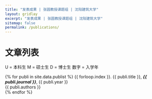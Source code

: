 ```yaml
---
title: "发表成果 | 张圆教授课题组 | 沈阳建筑大学"
layout: gridlay
excerpt: "发表成果 | 张圆教授课题组 | 沈阳建筑大学"
sitemap: false
permalink: /publications/
---
```


# 文章列表

U = 本科生   M = 硕士生   D = 博士生   数字 = 入学年

{% for publi in site.data.publist %}
{{ forloop.index }}. {{ publi.title }}, <em><strong>{{ publi.journal }}</strong></em>, {{ publi.year }} <br />
{{ publi.authors }}
<br />
{% endfor %}
